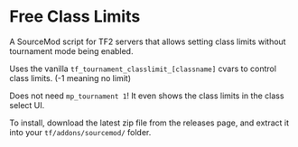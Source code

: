 # Free Class Limits
A SourceMod script for TF2 servers that allows setting class limits without tournament mode being enabled.

Uses the vanilla `tf_tournament_classlimit_[classname]` cvars to control class limits. (-1 meaning no limit)

Does not need `mp_tournament 1`!
It even shows the class limits in the class select UI.

To install, download the latest zip file from the releases page, and extract it into your `tf/addons/sourcemod/` folder.
